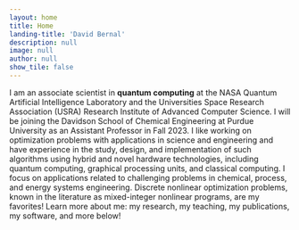 ```yaml
---
layout: home
title: Home
landing-title: 'David Bernal'
description: null
image: null
author: null
show_tile: false
---
```


I am an associate scientist in <b>quantum computing</b> at the NASA Quantum Artificial Intelligence Laboratory and the Universities Space Research Association (USRA) Research Institute of Advanced Computer Science. I will be joining the Davidson School of Chemical Engineering at Purdue University as an Assistant Professor in Fall 2023. I like working on optimization problems with applications in science and engineering and have experience in the study, design, and implementation of such algorithms using hybrid and novel hardware technologies, including quantum computing, graphical processing units, and classical computing. I focus on applications related to challenging problems in chemical, process, and energy systems engineering. Discrete nonlinear optimization problems, known in the literature as mixed-integer nonlinear programs, are my favorites! Learn more about me: my research, my teaching, my publications, my software, and more below!
